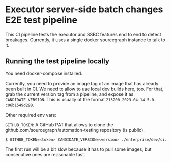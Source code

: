 # Executor server-side batch changes E2E test pipeline

This CI pipeline tests the executor and SSBC features end to end to detect breakages. Currently, it uses a single docker sourcegraph instance to talk to it.

## Running the test pipeline locally

You need docker-compose installed.

Currently, you need to provide an image tag of an image that has already been built in CI. We need to allow to use local dev builds here, too.
For that, grab the current version tag from a pipeline, and expose it as `CANDIDATE_VERSION`. This is usually of the format `213200_2023-04-14_5.0-c06b1549d298`.

Other required env vars:

`GITHUB_TOKEN`: A GitHub PAT that allows to clone the github.com/sourcegraph/automation-testing repository (is public).

```bash
$ GITHUB_TOKEN=<token> CANDIDATE_VERSION=<version> ./enterprise/dev/ci/integration/executors/run.sh
```

The first run will be a bit slow because it has to pull some images, but consecutive ones are reasonable fast.
